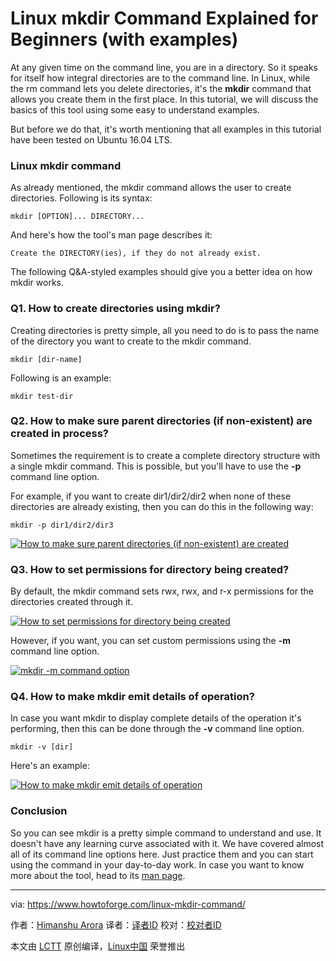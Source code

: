 Linux mkdir Command Explained for Beginners (with examples)
======

At any given time on the command line, you are in a directory. So it speaks for itself how integral directories are to the command line. In Linux, while the rm command lets you delete directories, it's the **mkdir** command that allows you create them in the first place. In this tutorial, we will discuss the basics of this tool using some easy to understand examples.

But before we do that, it's worth mentioning that all examples in this tutorial have been tested on Ubuntu 16.04 LTS.

### Linux mkdir command

As already mentioned, the mkdir command allows the user to create directories. Following is its syntax:

```
mkdir [OPTION]... DIRECTORY...
```

And here's how the tool's man page describes it:
```
Create the DIRECTORY(ies), if they do not already exist.
```

The following Q&A-styled examples should give you a better idea on how mkdir works.

### Q1. How to create directories using mkdir?

Creating directories is pretty simple, all you need to do is to pass the name of the directory you want to create to the mkdir command.

```
mkdir [dir-name]
```

Following is an example:

```
mkdir test-dir
```

### Q2. How to make sure parent directories (if non-existent) are created in process?

Sometimes the requirement is to create a complete directory structure with a single mkdir command. This is possible, but you'll have to use the **-p** command line option.

For example, if you want to create dir1/dir2/dir2 when none of these directories are already existing, then you can do this in the following way:

```
mkdir -p dir1/dir2/dir3
```

[![How to make sure parent directories \(if non-existent\) are created][1]][2]

### Q3. How to set permissions for directory being created?

By default, the mkdir command sets rwx, rwx, and r-x permissions for the directories created through it.

[![How to set permissions for directory being created][3]][4]

However, if you want, you can set custom permissions using the **-m** command line option.

[![mkdir -m command option][5]][6]

### Q4. How to make mkdir emit details of operation?

In case you want mkdir to display complete details of the operation it's performing, then this can be done through the **-v** command line option.

```
mkdir -v [dir]
```

Here's an example:

[![How to make mkdir emit details of operation][7]][8]

### Conclusion

So you can see mkdir is a pretty simple command to understand and use. It doesn't have any learning curve associated with it. We have covered almost all of its command line options here. Just practice them and you can start using the command in your day-to-day work. In case you want to know more about the tool, head to its [man page][9].


--------------------------------------------------------------------------------

via: https://www.howtoforge.com/linux-mkdir-command/

作者：[Himanshu Arora][a]
译者：[译者ID](https://github.com/译者ID)
校对：[校对者ID](https://github.com/校对者ID)

本文由 [LCTT](https://github.com/LCTT/TranslateProject) 原创编译，[Linux中国](https://linux.cn/) 荣誉推出

[a]:https://www.howtoforge.com
[1]:https://www.howtoforge.com/images/command-tutorial/mkdir-p.png
[2]:https://www.howtoforge.com/images/command-tutorial/big/mkdir-p.png
[3]:https://www.howtoforge.com/images/command-tutorial/mkdir-def-perm.png
[4]:https://www.howtoforge.com/images/command-tutorial/big/mkdir-def-perm.png
[5]:https://www.howtoforge.com/images/command-tutorial/mkdir-custom-perm.png
[6]:https://www.howtoforge.com/images/command-tutorial/big/mkdir-custom-perm.png
[7]:https://www.howtoforge.com/images/command-tutorial/mkdir-verbose.png
[8]:https://www.howtoforge.com/images/command-tutorial/big/mkdir-verbose.png
[9]:https://linux.die.net/man/1/mkdir
